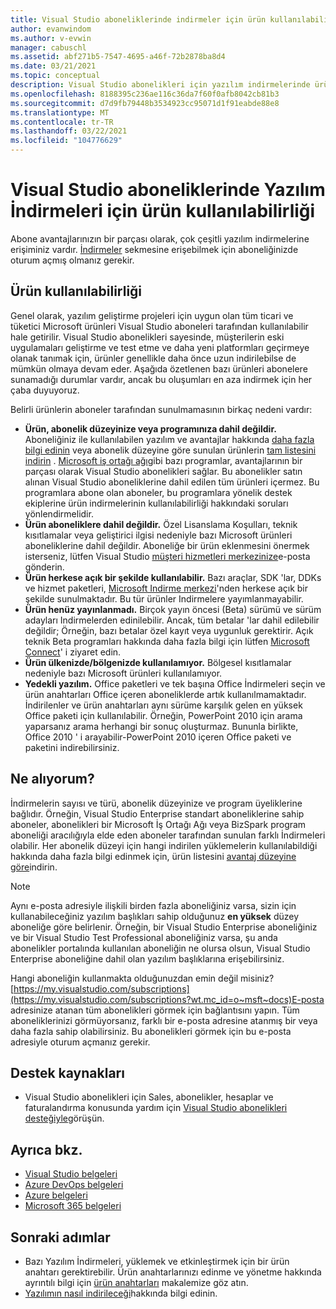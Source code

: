 ```yaml
---
title: Visual Studio aboneliklerinde indirmeler için ürün kullanılabilirliği | Microsoft Docs
author: evanwindom
ms.author: v-evwin
manager: cabuschl
ms.assetid: abf271b5-7547-4695-a46f-72b2878ba8d4
ms.date: 03/21/2021
ms.topic: conceptual
description: Visual Studio abonelikleri için yazılım indirmelerinde ürün kullanılabilirliği hakkında bilgi edinin
ms.openlocfilehash: 8188395c236ae116c36da7f60f0afb8042cb81b3
ms.sourcegitcommit: d7d9fb79448b3534923cc95071d1f91eabde88e8
ms.translationtype: MT
ms.contentlocale: tr-TR
ms.lasthandoff: 03/22/2021
ms.locfileid: "104776629"
---
```

# <a name="product-availability-for-software-downloads-in-visual-studio-subscriptions"></a>Visual Studio aboneliklerinde Yazılım İndirmeleri için ürün kullanılabilirliği
Abone avantajlarınızın bir parçası olarak, çok çeşitli yazılım indirmelerine erişiminiz vardır.
[İndirmeler](https://my.visualstudio.com/downloads?wt.mc_id=o~msft~docs) sekmesine erişebilmek için aboneliğinizde oturum açmış olmanız gerekir.

## <a name="product-availability"></a>Ürün kullanılabilirliği
Genel olarak, yazılım geliştirme projeleri için uygun olan tüm ticari ve tüketici Microsoft ürünleri Visual Studio aboneleri tarafından kullanılabilir hale getirilir. Visual Studio abonelikleri sayesinde, müşterilerin eski uygulamaları geliştirme ve test etme ve daha yeni platformları geçirmeye olanak tanımak için, ürünler genellikle daha önce uzun indirilebilse de mümkün olmaya devam eder. Aşağıda özetlenen bazı ürünleri abonelere sunamadığı durumlar vardır, ancak bu oluşumları en aza indirmek için her çaba duyuyoruz.

Belirli ürünlerin aboneler tarafından sunulmamasının birkaç nedeni vardır:

- **Ürün, abonelik düzeyinize veya programınıza dahil değildir.** Aboneliğiniz ile kullanılabilen yazılım ve avantajlar hakkında [daha fazla bilgi edinin](https://visualstudio.microsoft.com/vs/pricing/) veya abonelik düzeyine göre sunulan ürünlerin [tam listesini indirin](https://download.microsoft.com/download/1/5/4/15454442-CF17-47B9-A65D-DF84EF88511B/Products_by_Benefit_Level.xlsx) . [Microsoft iş ortağı ağı](https://partner.microsoft.com/)gibi bazı programlar, avantajlarının bir parçası olarak Visual Studio abonelikleri sağlar.  Bu abonelikler satın alınan Visual Studio aboneliklerine dahil edilen tüm ürünleri içermez. Bu programlara abone olan aboneler, bu programlara yönelik destek ekiplerine ürün indirmelerinin kullanılabilirliği hakkındaki soruları yönlendirmelidir.
- **Ürün aboneliklere dahil değildir.** Özel Lisanslama Koşulları, teknik kısıtlamalar veya geliştirici ilgisi nedeniyle bazı Microsoft ürünleri aboneliklerine dahil değildir. Aboneliğe bir ürün eklenmesini önermek isterseniz, lütfen Visual Studio [müşteri hizmetleri merkezinize](https://visualstudio.microsoft.com/subscriptions/support/)e-posta gönderin.
- **Ürün herkese açık bir şekilde kullanılabilir.** Bazı araçlar, SDK 'lar, DDKs ve hizmet paketleri, [Microsoft Indirme merkezi](https://www.microsoft.com/download)'nden herkese açık bir şekilde sunulmaktadır. Bu tür ürünler Indirmelere yayımlanmayabilir.
- **Ürün henüz yayınlanmadı.**  Birçok yayın öncesi (Beta) sürümü ve sürüm adayları Indirmelerden edinilebilir. Ancak, tüm betalar 'lar dahil edilebilir değildir; Örneğin, bazı betalar özel kayıt veya uygunluk gerektirir. Açık teknik Beta programları hakkında daha fazla bilgi için lütfen [Microsoft Connect](https://connect.microsoft.com/)' i ziyaret edin.
- **Ürün ülkenizde/bölgenizde kullanılamıyor.** Bölgesel kısıtlamalar nedeniyle bazı Microsoft ürünleri kullanılamıyor.
- **Yedekli yazılım.** Office paketleri ve tek başına Office İndirmeleri seçin ve ürün anahtarları Office içeren aboneliklerde artık kullanılmamaktadır. İndirilenler ve ürün anahtarları aynı sürüme karşılık gelen en yüksek Office paketi için kullanılabilir.  Örneğin, PowerPoint 2010 için arama yaparsanız arama herhangi bir sonuç oluşturmaz.  Bununla birlikte, Office 2010 ' i arayabilir-PowerPoint 2010 içeren Office paketi ve paketini indirebilirsiniz.

## <a name="what-do-i-get"></a>Ne alıyorum?
İndirmelerin sayısı ve türü, abonelik düzeyinize ve program üyeliklerine bağlıdır.  Örneğin, Visual Studio Enterprise standart aboneliklerine sahip aboneler, abonelikleri bir Microsoft İş Ortağı Ağı veya BizSpark program aboneliği aracılığıyla elde eden aboneler tarafından sunulan farklı İndirmeleri olabilir.  Her abonelik düzeyi için hangi indirilen yüklemelerin kullanılabildiği hakkında daha fazla bilgi edinmek için, ürün listesini [avantaj düzeyine göre](https://download.microsoft.com/download/1/5/4/15454442-CF17-47B9-A65D-DF84EF88511B/Visual_Studio_by_Subscription_Level.xlsx)indirin.

> [!NOTE]
> Aynı e-posta adresiyle ilişkili birden fazla aboneliğiniz varsa, sizin için kullanabileceğiniz yazılım başlıkları sahip olduğunuz **en yüksek** düzey aboneliğe göre belirlenir.  Örneğin, bir Visual Studio Enterprise aboneliğiniz ve bir Visual Studio Test Professional aboneliğiniz varsa, şu anda abonelikler portalında kullanılan aboneliğin ne olursa olsun, Visual Studio Enterprise aboneliğine dahil olan yazılım başlıklarına erişebilirsiniz. 

Hangi aboneliğin kullanmakta olduğunuzdan emin değil misiniz?  [https://my.visualstudio.com/subscriptions](https://my.visualstudio.com/subscriptions?wt.mc_id=o~msft~docs)E-posta adresinize atanan tüm abonelikleri görmek için bağlantısını yapın. Tüm aboneliklerinizi görmüyorsanız, farklı bir e-posta adresine atanmış bir veya daha fazla sahip olabilirsiniz.  Bu abonelikleri görmek için bu e-posta adresiyle oturum açmanız gerekir.

## <a name="support-resources"></a>Destek kaynakları
- Visual Studio abonelikleri için Sales, abonelikler, hesaplar ve faturalandırma konusunda yardım için [Visual Studio abonelikleri desteğiyle](https://aka.ms/vssubscriberhelp)görüşün.

## <a name="see-also"></a>Ayrıca bkz.
- [Visual Studio belgeleri](/visualstudio/)
- [Azure DevOps belgeleri](/azure/devops/)
- [Azure belgeleri](/azure/)
- [Microsoft 365 belgeleri](/microsoft-365/)

## <a name="next-steps"></a>Sonraki adımlar
- Bazı Yazılım İndirmeleri, yüklemek ve etkinleştirmek için bir ürün anahtarı gerektirebilir.  Ürün anahtarlarınızı edinme ve yönetme hakkında ayrıntılı bilgi için [ürün anahtarları](product-keys.md) makalemize göz atın. 
- [Yazılımın nasıl indirileceği](download-software.md)hakkında bilgi edinin.